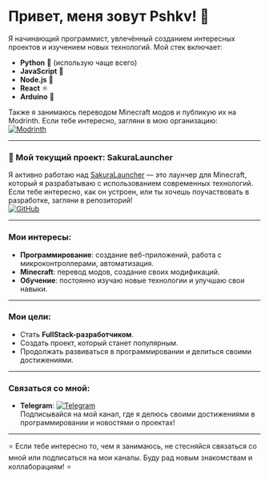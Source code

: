 # Привет, меня зовут Pshkv! 👋

Я начинающий программист, увлечённый созданием интересных проектов и изучением новых технологий. Мой стек включает:

- **Python** 🐍 (использую чаще всего)
- **JavaScript** 📜
- **Node.js** 🚀
- **React** ⚛️
- **Arduino** 🤖

Также я занимаюсь переводом Minecraft модов и публикую их на Modrinth. Если тебе интересно, загляни в мою организацию:  
[![Modrinth](https://img.shields.io/badge/Modrinth-Pshkv-blue?style=flat&logo=modrinth)](https://modrinth.com/user/peshk0v)

---

### 🚀 Мой текущий проект: SakuraLauncher

Я активно работаю над [SakuraLauncher](https://github.com/peshk0v/SakuraLauncher) — это лаунчер для Minecraft, который я разрабатываю с использованием современных технологий. Если тебе интересно, как он устроен, или ты хочешь поучаствовать в разработке, загляни в репозиторий!  
[![GitHub](https://img.shields.io/badge/GitHub-SakuraLauncher-blue?style=flat&logo=github)](https://github.com/peshk0v/SakuraLauncher)

---

### Мои интересы:
- **Программирование**: создание веб-приложений, работа с микроконтроллерами, автоматизация.
- **Minecraft**: перевод модов, создание своих модификаций.
- **Обучение**: постоянно изучаю новые технологии и улучшаю свои навыки.

---

### Мои цели:
- Стать **FullStack-разработчиком**.
- Создать проект, который станет популярным.
- Продолжать развиваться в программировании и делиться своими достижениями.

---

### Связаться со мной:
- **Telegram**: [![Telegram](https://img.shields.io/badge/Telegram-PSHKVLiveStyle-blue?style=flat&logo=telegram)](https://t.me/pshlst)  
  Подписывайся на мой канал, где я делюсь своими достижениями в программировании и новостями о проектах!

---

⭐ Если тебе интересно то, чем я занимаюсь, не стесняйся связаться со мной или подписаться на мои каналы. Буду рад новым знакомствам и коллаборациям! ⭐
